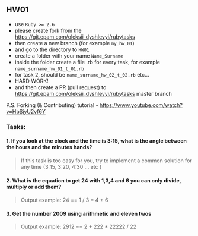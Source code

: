 ## HW01

- use `Ruby >= 2.6`
- please create fork from the https://git.epam.com/oleksii_dyshlevyi/rubytasks
- then create a new branch (for example `my_hw_01`)
- and go to the directory to `HW01`
- create a folder with your name `Name_Surname`
- inside the folder create a file .rb for every task, for example `name_surname_hw_01_t_01.rb`
- for task 2, should be `name_surname_hw_02_t_02.rb` etc...
- HARD WORK!
- and then create a PR (pull request) to https://git.epam.com/oleksii_dyshlevyi/rubytasks master branch

P.S. Forking (& Contributing) tutorial - https://www.youtube.com/watch?v=HbSjyU2vf6Y

### Tasks:

#### 1. If you look at the clock and the time is 3:15, what is the angle between the hours and the minutes hands?
> If this task is too easy for you, try to implement a common solution for any time (3:15, 3:20, 4:30 ... etc )

#### 2. What is the equation to get 24 with 1,3,4 and 6 you can only divide, multiply or add them?
> Output example: 24 == 1 / 3 * 4 + 6

#### 3. Get the number 2009 using arithmetic and eleven twos
> Output example: 2912 == 2 + 222 * 22222 / 22

